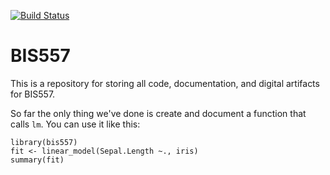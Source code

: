 [![Build Status](https://travis-ci.org/tdw1221/bis557.svg?branch=master)](https://travis-ci.org/tdw1221/bis557)







BIS557
===

This is a repository for storing all code, documentation, and digital 
artifacts for BIS557.

So far the only thing we've done is create and document a function that
calls `lm`. You can use it like this:

```{R}
library(bis557)
fit <- linear_model(Sepal.Length ~., iris)
summary(fit)
```
